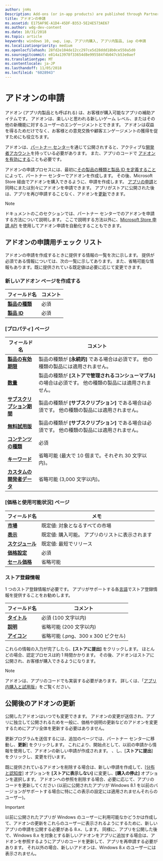 ```yaml
---
author: jnHs
Description: Add-ons (or in-app products) are published through Partner Center.
title: アドオンの申請
ms.assetid: E175AF9E-A1D4-45DF-B353-5E24E573AE67
ms.author: wdg-dev-content
ms.date: 10/31/2018
ms.topic: article
keywords: windows 10, uwp, iap, アプリ内購入, アプリ内製品, iap の申請
ms.localizationpriority: medium
ms.openlocfilehash: 28fd2e104de12cc297ce5d28ddd18b0ce550a5d0
ms.sourcegitcommit: e814a13978f33654d8e995584f4b047cb53e0aef
ms.translationtype: MT
ms.contentlocale: ja-JP
ms.lasthandoff: 11/05/2018
ms.locfileid: "6028943"
---
```

# <a name="add-on-submissions"></a>アドオンの申請

アドオン (アプリ内製品とも呼ばれる) は、お客様が購入可能なアプリの補助アイテムです。 アドオンは、楽しいと思われる新しいゲーム レベル、またはその他の新機能に対するユーザーのエンゲージメントとできます。 アドオンは収益を得るためだけでなく、お客様との意見交換や顧客エンゲージメントの獲得を促すためにも役立ちます。

アドオンは、[パートナー センター](https://partner.microsoft.com/dashboard)を通じて公開されすると、アクティブな[開発者アカウント](http://go.microsoft.com/fwlink/p/?LinkId=615100)を持っている必要があります。 また、アプリのコードで [アドオンを有効にする](../monetize/in-app-purchases-and-trials.md)ことも必要です。

アドオンの申請プロセスには、最初に[その製品の種類と製品 ID を定義すること](set-your-add-on-product-id.md)によって、パートナー センターでアドオンを作成します。 その後、Microsoft Store 経由でアドオンを購入できるように、申請を作成します。 [アプリの申請](app-submissions.md)と同時にまたは別々にアドオンを申請できます。 アプリがストアに公開された後は、アプリを再び申請することなく、アドオンを[更新](#updating-an-add-on-after-publication)できます。

> [!NOTE]
> ドキュメントのこのセクションでは、パートナー センターでのアドオンを申請する方法について説明します。 ここで説明する方法以外に、[Microsoft Store 申請 API](../monetize/create-and-manage-submissions-using-windows-store-services.md) を使用してアドオン申請を自動化することもできます。


## <a name="checklist-for-submitting-an-add-on"></a>アドオンの申請用チェック リスト

アドオンの申請を作成するときに提供する情報の一覧を次に示します。 提供が必須である情報については、次の一覧に示してあります。 また、省略可能な情報もあります。既に提供されている既定値は必要に応じて変更できます。


### <a name="create-a-new-add-on-page"></a>新しいアドオン ページを作成する

| フィールド名                    | コメント                            |
|-------------------------------|----------------------------------|
| [**製品の種類**](set-your-add-on-product-id.md#product-type)      | 必須 |  
| [**製品 ID**](set-your-add-on-product-id.md#product-id)          | 必須 |        


### <a name="properties-page"></a>[プロパティ] ページ

| フィールド名                    | コメント                              |   
|-------------------------------|------------------------------------|
| [**製品の有効期限**](enter-add-on-properties.md#product-lifetime)  | 製品の種類が **[永続的]** である場合は必須です。 他の種類の製品には適用されません。 |
| [**数量**](enter-add-on-properties.md#quantity)  | 製品の種類が **[ストアで管理されるコンシューマブル]** の場合は必須です。 他の種類の製品には適用されません。 |
| [**サブスクリプション期間**](enter-add-on-properties.md#subscription-period)          | 製品の種類が **[サブスクリプション]** である場合は必須です。 他の種類の製品には適用されません。       |  
| [**無料試用版**](enter-add-on-properties.md#free-trial)          | 製品の種類が **[サブスクリプション]** である場合は必須です。 他の種類の製品には適用されません。       |
| [**コンテンツの種類**](enter-add-on-properties.md#content-type)          | 必須    |               
| [**キーワード**](enter-add-on-properties.md#keywords)                  | 省略可能 (最大で 10 個まで。それぞれ 30 文字以内)。 |
| [**カスタムの開発者データ**](enter-add-on-properties.md#custom-developer-data)   | 省略可能 (3,000 文字以内)。            |


### <a name="pricing-and-availability-page"></a>[価格と使用可能状況] ページ

| フィールド名                    | メモ                                       |
|-------------------------------|---------------------------------------------|
| [**市場**](set-add-on-pricing-and-availability.md#markets)  | 既定値: 対象となるすべての市場 |
| [**表示**](set-add-on-pricing-and-availability.md#visibility)   | 既定値: 購入可能。 アプリのリストに表示されます |
| [**スケジュール**](set-add-on-pricing-and-availability.md#schedule)    | 既定値: 最短でリリース
| [**価格設定**](set-add-on-pricing-and-availability.md#pricing)                | 必須                                    |
| [**セール価格**](put-apps-and-add-ons-on-sale.md)               | 省略可能                    |


### <a name="store-listings"></a>ストア登録情報

1 つのストア登録情報が必要です。 アプリがサポートする各[言語](create-add-on-store-listings.md#store-listing-languages)でストア登録情報を提供することをお勧めします。

| フィールド名                    | コメント                                       |
|-------------------------------|---------------------------------------------|
| [**タイトル**](create-add-on-store-listings.md#title)                    | 必須 (100 文字以内)           |
| [**説明**](create-add-on-store-listings.md#description)       | 省略可能 (200 文字以内)            |
| [**アイコン**](create-add-on-store-listings.md#icon)                    | 省略可能 (.png、300 x 300 ピクセル)            |


これらの情報の入力が完了したら、**[ストアに提出]** をクリックします。 ほとんどの場合、認定プロセスは約 1 時間かかります。 その後、アドオンはストアに公開され、お客様が購入できるようになります。

> [!NOTE]
> アドオンは、アプリのコードでも実装する必要があります。 詳しくは、「[アプリ内購入と試用版](../monetize/in-app-purchases-and-trials.md)」をご覧ください。


## <a name="updating-an-add-on-after-publication"></a>公開後のアドオンの更新

公開したアドオンはいつでも変更できます。 アドオンの変更が送信され、アプリに独立して公開されるためを一般に、価格や説明の更新などのアドオンを変更するためにアプリ全体を更新する必要はありません。

更新プログラムを送信するには、追加のページでは、パートナー センターに移動し、**更新**] をクリックします。 これにより、開始点として、以前の申請から情報を使用して、アドオンの新しい申請が作成されます。 、し、[**ストアに提出**] をクリックし、変更を行います。

既に提供されているアドオンを削除する場合は、新しい申請を作成して、[[分布と認知度]](set-add-on-pricing-and-availability.md) オプションを **[ストアに表示しない]** に変更し、**[購入の停止]** オプションを選択します。 アドオンへの参照を削除する場合、必要に応じて、アプリのコードを更新してください (以前に公開されたアプリが Windows 8.1 を以前のバージョンがサポートする場合に特にこの表示の設定には適用されませんそれらのユーザー)。

> [!IMPORTANT]
> 以前に公開されたアプリが Windows のユーザーに利用可能なかどうかは作成して、アドオンの更新をこれらのユーザーに表示されるようにするために、新しいアプリの申請を公開する必要がある 8.x、します。 同様に、アプリを公開した後で、Windows 8.x を対象とする新しいアドオンをアプリに追加する場合は、アドオンを参照するようにアプリのコードを更新して、アプリを再申請する必要があります。 それ以外の場合、新しいアドオンは、Windows 8.x のユーザーには表示されません。
